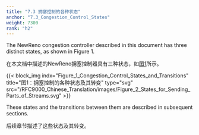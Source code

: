 ```yaml
---
title: "7.3 拥塞控制的各种状态"
anchor: "7.3_Congestion_Control_States"
weight: 7300
rank: "h2"
---
```


The NewReno congestion controller described in this document has three distinct states, as shown in Figure 1.

在本文档中描述的NewReno拥塞控制器具有三种状态，如[图1](#Figure_1_Congestion_Control_States_and_Transitions)所示。

{{< block_img
indx="Figure_1_Congestion_Control_States_and_Transitions"
title="图1：拥塞控制的各种状态及其转变"
type="svg"
src="/RFC9000_Chinese_Translation/images/Figure_2_States_for_Sending_Parts_of_Streams.svg" >}}

These states and the transitions between them are described in subsequent sections.

后续章节描述了这些状态及其转变。
